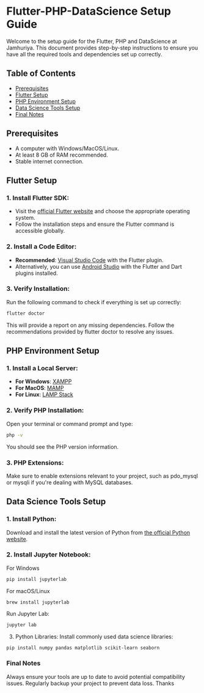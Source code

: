 # Flutter-PHP-DataScience Setup Guide

Welcome to the setup guide for the Flutter, PHP and DataScience at Jamhuriya. This document provides step-by-step instructions to ensure you have all the required tools and dependencies set up correctly.

## Table of Contents

- [Prerequisites](#prerequisites)
- [Flutter Setup](#flutter-setup)
- [PHP Environment Setup](#php-environment-setup)
- [Data Science Tools Setup](#data-science-tools-setup)
- [Final Notes](#final-notes)

## Prerequisites

- A computer with Windows/MacOS/Linux.
- At least 8 GB of RAM recommended.
- Stable internet connection.

## Flutter Setup

### 1. Install Flutter SDK:

- Visit the [official Flutter website](https://flutter.dev/docs/get-started/install) and choose the appropriate operating system.
- Follow the installation steps and ensure the Flutter command is accessible globally.

### 2. Install a Code Editor:

- **Recommended**: [Visual Studio Code](https://code.visualstudio.com/) with the Flutter plugin.
- Alternatively, you can use [Android Studio](https://developer.android.com/studio) with the Flutter and Dart plugins installed.

### 3. Verify Installation:

Run the following command to check if everything is set up correctly:

```bash
flutter doctor
```
This will provide a report on any missing dependencies. Follow the recommendations provided by flutter doctor to resolve any issues.

## PHP Environment Setup

### 1. Install a Local Server:

- **For Windows**: [XAMPP](https://www.apachefriends.org/index.html)
- **For MacOS**: [MAMP](https://www.mamp.info/en/downloads/)
- **For Linux**: [LAMP Stack](https://www.digitalocean.com/community/tutorials/how-to-install-linux-apache-mysql-php-lamp-stack-on-ubuntu-20-04)

### 2. Verify PHP Installation:

Open your terminal or command prompt and type:
```bash
php -v
```
You should see the PHP version information.
### 3. PHP Extensions:
Make sure to enable extensions relevant to your project, such as pdo_mysql or mysqli if you're dealing with MySQL databases.

## Data Science Tools Setup

### 1. Install Python:

Download and install the latest version of Python from [the official Python website](https://www.python.org/downloads/).

### 2. Install Jupyter Notebook:
For Windows
```bash
pip install jupyterlab
```
For macOS/Linux
```
brew install jupyterlab
```
Run Jupyter Lab:
```bash
jupyter lab
```
3. Python Libraries:
Install commonly used data science libraries:

```bash
pip install numpy pandas matplotlib scikit-learn seaborn
```
### Final Notes

Always ensure your tools are up to date to avoid potential compatibility issues.
Regularly backup your project to prevent data loss.
Thanks 
